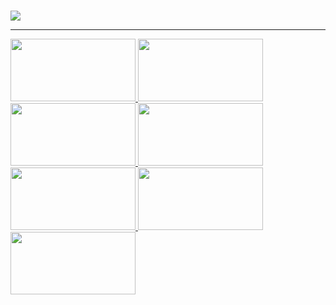 # <div align="center">


<a href="https://github.com/devxb/gitanimals">
  <img src="https://render.gitanimals.org/farms/sangmandu"/>
</a>

---

<a href="https://github.com/devxb/gitanimals">
  <img src="https://render.gitanimals.org/lines/sangmandu?pet-id=722610083776271938" width="200" height="100"/>
</a>

<a href="https://github.com/devxb/gitanimals">
  <img src="https://render.gitanimals.org/lines/sangmandu?pet-id=722610083776271941" width="200" height="100"/>
</a>


<a href="https://github.com/devxb/gitanimals">
  <img src="https://render.gitanimals.org/lines/sangmandu?pet-id=722610083776271943" width="200" height="100"/>
</a>

<a href="https://github.com/devxb/gitanimals">
  <img src="https://render.gitanimals.org/lines/sangmandu?pet-id=722610083776271944" width="200" height="100"/>
</a>

<a href="https://github.com/devxb/gitanimals">
  <img src="https://render.gitanimals.org/lines/sangmandu?pet-id=722610083776271946" width="200" height="100"/>
</a>

<a href="https://github.com/devxb/gitanimals">
  <img src="https://render.gitanimals.org/lines/sangmandu?pet-id=722610083780466987" width="200" height="100"/>
</a>

<a href="https://github.com/devxb/gitanimals">
  <img src="https://render.gitanimals.org/lines/sangmandu?pet-id=722610083780466988" width="200" height="100"/>
</a>

  
# </div>
